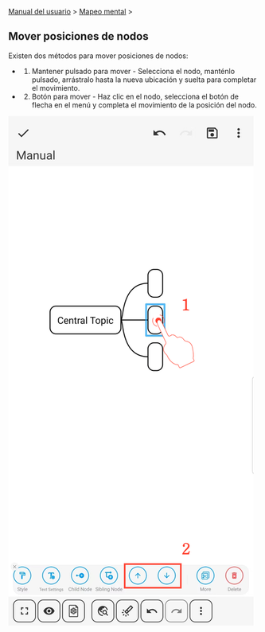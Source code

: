 [Manual del usuario](/dragonnest/drawnote/manual/es) > [Mapeo mental](/dragonnest/drawnote/manual/es/mind_mapping) >

Mover posiciones de nodos
---

Existen dos métodos para mover posiciones de nodos:

- 1. Mantener pulsado para mover - Selecciona el nodo, manténlo pulsado, arrástralo hasta la nueva ubicación y suelta para completar el movimiento.

- 2. Botón para mover - Haz clic en el nodo, selecciona el botón de flecha en el menú y completa el movimiento de la posición del nodo.

![Mover posiciones de nodos](imgs/move_node_position1.jpg)